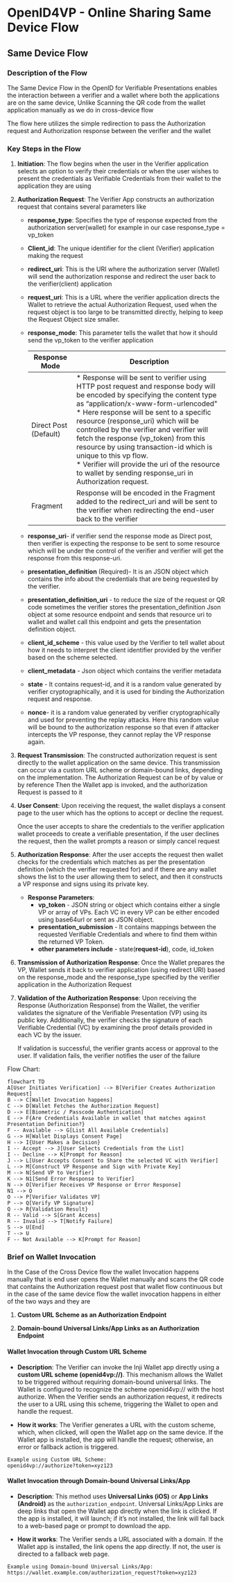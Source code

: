# OpenID4VP - Online Sharing Same Device Flow

## Same Device Flow
### Description of the Flow
The Same Device Flow in the OpenID for Verifiable Presentations enables the interaction between a verifier and a wallet where both the applications are on the same device, Unlike Scanning the QR code from the wallet application manually as we do in cross-device flow

The flow here utilizes the simple redirection to pass the Authorization request and Authorization response between the verifier and the wallet

### Key Steps in the Flow
1. **Initiation**: The flow begins when the user in the Verifier application selects an option to verify their credentials or when the user wishes to present the credentials as Verifiable Credentials from their wallet to the application they are using

2. **Authorization Request**: The Verifier App constructs an authorization request that contains several parameters like
   * **response_type**: Specifies the type of response expected from the authorization server(wallet) for example in our case response_type = vp_token
   * **Client_id**: The unique identifier for the client (Verifier) application making the request
   * **redirect_uri**: This is the URI where the authorization server (Wallet) will send the authorization response and redirect the user back to the verifier(client) application
   * **request_uri**: This is a URL where the verifier application directs the Wallet to retrieve the actual Authorization Request, used when the request object is too large to be transmitted directly, helping to keep the Request Object size smaller.
   * **response_mode**: This parameter tells the wallet that how it should send the vp_token to the verifier application

     | Response Mode         | Description|
     | --------------------- | ----------------------------------------------------------------------------------------------------------------------------------------------------------------------------------------------------------------------------------------------------------------------------------------------------------------------------------------------------------------------------------------------------------------------------------------------------------------------------------------------------------------------------------- |
     | Direct Post (Default) | * Response will be sent to verifier using HTTP post request and response body will be encoded by specifying the content type as “application/x-www-form-urlencoded" <br/> * Here response will be sent to a specific resource (response_uri) which will be controlled by the verifier and verifier will fetch the response (vp_token) from this resource by using transaction-id which is unique to this vp flow. <br/>* Verifier will provide the uri of the resource to wallet by sending response_uri in Authorization request. |
     | Fragment              | Response will be encoded in the Fragment added to the redirect_uri and will be sent to the verifier when redirecting the end-user back to the verifier
   * **response_uri**- if verifier send the response mode as Direct post, then verifier is expecting the response to be sent to some resource which will be under the control of the verifier and verifier will get the response from this response-uri.
   * **presentation_definition** (Required)- It is an JSON object which contains the info about the credentials that are being requested by the verifier.
   * **presentation_definition_uri** - to reduce the size of the request or QR code sometimes the verifier stores the presentation_definition Json object at some resource endpoint and sends that resource uri to wallet and wallet call this endpoint and gets the presentation definition object.
   * **client_id_scheme** - this value used by the Verifier to tell wallet about how it needs to interpret the client identifier provided by the verifier based on the scheme selected.
   * **client_metadata** - Json object which contains the verifier metadata
   * **state** - It contains request-id, and it is a random value generated by verifier cryptographically, and it is used for binding the Authorization request and response.
   * **nonce**- it is a random value generated by verifier cryptographically and used for preventing the replay attacks. Here this random value will be bound to the authorization response so that even if attacker intercepts the VP response, they cannot replay the VP response again.

3. **Request Transmission**: The constructed authorization request is sent directly to the wallet application on the same device. This transmission can occur via a custom URL scheme or domain-bound links, depending on the implementation.
   The Authorization Request can be of by value or by reference
   Then the Wallet app is invoked, and the authorization Request is passed to it

4. **User Consent**: Upon receiving the request, the wallet displays a consent page to the user which has the options to accept or decline the request. 
   
   Once the user accepts to share the credentials to the verifier application wallet proceeds to create a verifiable presentation, if the user declines the request, then the wallet prompts a reason or simply cancel request

5. **Authorization Response**: After the user accepts the request then wallet checks for the credentials which matches as per the presentation definition (which the verifier requested for) and if there are any wallet shows the list to the user allowing them to select, and then it constructs a VP response and signs using its private key.

   * **Response Parameters**:
     * **vp_token** - JSON string or object which contains either a single VP or array of VPs. Each VC in every VP can be either encoded using base64url or sent as JSON object.
     * **presentation_submission** - It contains mappings between the requested Verifiable Credentials and where to find them within the returned VP Token.
     * **other parameters include** - state(**request-id**), code, id_token

6. **Transmission of Authorization Response**: Once the Wallet prepares the VP, Wallet sends it back to verifier application (using redirect URI) based on the response_mode and the response_type specified by the verifier application in the Authorization Request

7. **Validation of the Authorization Response**: Upon receiving the Response (Authorization Response) from the Wallet, the verifier validates the signature of the Verifiable Presentation (VP) using its public key. Additionally, the verifier checks the signature of each Verifiable Credential (VC) by examining the proof details provided in each VC by the issuer. 
   
   If validation is successful, the verifier grants access or approval to the user. If validation fails, the verifier notifies the user of the failure


Flow Chart:
```mermaid
flowchart TD
A[User Initiates Verification] --> B[Verifier Creates Authorization Request]
B --> C[Wallet Invocation happens]
C --> D[Wallet Fetches the Authorization Request]
D --> E[Biometric / Passcode Authentication]
E --> F{Are Credentials Available in wallet that matches against Presentation Definition?}
F -- Available --> G[List All Available Credentials]
G --> H[Wallet Displays Consent Page]
H --> I{User Makes a Decision}
I -- Accept --> J[User Selects Credentials from the List]
I -- Decline --> K[Prompt for Reason]
J --> L[User Accepts Consent to Share the selected VC with Verifier]
L --> M[Construct VP Response and Sign with Private Key]
M --> N[Send VP to Verifier]
K --> N1[Send Error Response to Verifier]
N --> O[Verifier Receives VP Response or Error Response]
N1 --> O
O --> P[Verifier Validates VP]
P --> Q[Verify VP Signature]
Q --> R{Validation Result}
R -- Valid --> S[Grant Access]
R -- Invalid --> T[Notify Failure]
S --> U[End]
T --> U
F -- Not Available --> K[Prompt for Reason]
```

### Brief on Wallet Invocation
In the Case of the Cross Device flow the wallet Invocation happens manually that is end user opens the Wallet manually and scans the QR code that contains the Authorization request post that wallet flow continuous but in the case of the same device flow the wallet invocation happens in either of the two ways and they are

1. **Custom URL Scheme as an Authorization Endpoint**

2. **Domain-bound Universal Links/App Links as an Authorization Endpoint**



#### Wallet Invocation through Custom URL Scheme
* **Description**: The Verifier can invoke the Inji Wallet app directly using a **custom URL scheme (openid4vp://)**. This mechanism allows the Wallet to be triggered without requiring domain-bound universal links.
The Wallet is configured to recognize the scheme openid4vp:// with the host authorize. When the Verifier sends an authorization request, it redirects the user to a URL using this scheme, triggering the Wallet to open and handle the request.

* **How it works**: The Verifier generates a URL with the custom scheme, which, when clicked, will open the Wallet app on the same device. If the Wallet app is installed, the app will handle the request; otherwise, an error or fallback action is triggered.

```
Example using Custom URL Scheme:
openid4vp://authorize?token=xyz123
```

#### Wallet Invocation through Domain-bound Universal Links/App

* **Description**: This method uses **Universal Links (iOS)** or **App Links (Android)** as the `authorization_endpoint`. Universal Links/App Links are deep links that open the Wallet app directly when the link is clicked. If the app is installed, it will launch; if it’s not installed, the link will fall back to a web-based page or prompt to download the app.

* **How it works**: The Verifier sends a URL associated with a domain. If the Wallet app is installed, the link opens the app directly. If not, the user is directed to a fallback web page.

```
Example using Domain-bound Universal Links/App:
https://wallet.example.com/authorization_request?token=xyz123
```